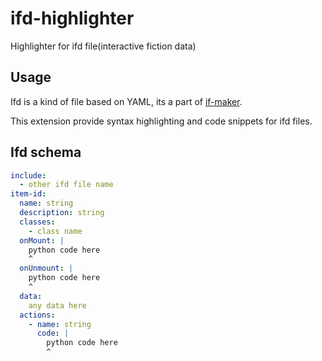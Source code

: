 # ifd-highlighter

Highlighter for ifd file(interactive fiction data)

## Usage

Ifd is a kind of file based on YAML, its a part of [if-maker](https://github.com/DiscreteTom/if-maker).

This extension provide syntax highlighting and code snippets for ifd files.

## Ifd schema

```yaml
include:
  - other ifd file name
item-id:
  name: string
  description: string
  classes:
    - class name
  onMount: |
    python code here
    ^
  onUnmount: |
    python code here
    ^
  data:
    any data here
  actions:
    - name: string
      code: |
        python code here
        ^
```
